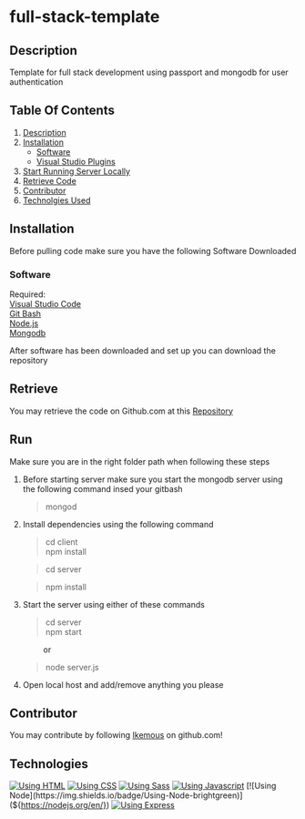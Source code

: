 # full-stack-template

## Description

Template for full stack development using passport and mongodb for user authentication

## Table Of Contents

1. [Description](##Description)
2. [Installation](##Installation)
   - [Software](###Software)
   - [Visual Studio Plugins](###Plugins)
3. [Start Running Server Locally](##Run)
4. [Retrieve Code](##Retrieve)
5. [Contributor](##Contributor)
6. [Technolgies Used](##Technologies)

## Installation

Before pulling code make sure you have the following Software Downloaded

### Software

Required: <br />
[Visual Studio Code](https://visualstudio.microsoft.com/)<br />
[Git Bash](https://gitforwindows.org/)<br />
[Node.js](https://nodejs.org/en/)<br />
[Mongodb](https://www.mongodb.com/try/download/community)<br />

After software has been downloaded and set up you can download the repository

## Retrieve

You may retrieve the code on Github.com at this [Repository](https://github.com/LIASY032/TestAndTag)

## Run

Make sure you are in the right folder path when following these steps

1. Before starting server make sure you start the mongodb server using the following command insed your gitbash

   > mongod

2. Install dependencies using the following command

   > cd client<br />
   > npm install<br />

   > cd server<br />

   > npm install

3. Start the server using either of these commands

   > cd server<br />
   > npm start<br />

   &nbsp; &nbsp; &nbsp; &nbsp; &nbsp;or

   > node server.js

4. Open local host and add/remove anything you please

## Contributor

You may contribute by following [Ikemous](https://github.com/ikemous) on github.com!

## Technologies

[![Using HTML](https://img.shields.io/badge/Using-HTML-orange)](https://www.w3schools.com/html/)
[![Using CSS](https://img.shields.io/badge/Using-CSS-blue)](https://www.w3schools.com/css/)
[![Using Sass](https://img.shields.io/badge/Using-Sass-pink)](https://www.w3schools.com/css/)
[![Using Javascript](https://img.shields.io/badge/Using-Javascript-yellow)](${https://www.javascript.com/})
[![Using Node](https://img.shields.io/badge/Using-Node-brightgreen)](${https://nodejs.org/en/})
[![Using Express](https://img.shields.io/badge/Using-Express-lightgreen)](${https://nodejs.org/en/})

